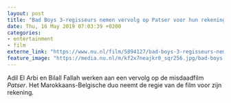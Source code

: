 ```yaml
---
layout: post
title: "Bad Boys 3-regisseurs nemen vervolg op Patser voor hun rekening"
date: Thu, 16 May 2019 07:03:39 +0200
categories: 
- entertainment 
- film 
externe_link: "https://www.nu.nl/film/5894127/bad-boys-3-regisseurs-nemen-vervolg-op-patser-voor-hun-rekening.html"
feature_image: "https://media.nu.nl/m/kf2x7neajkr0_sqr256.jpg/bad-boys-3-regisseurs-nemen-vervolg-op-patser-voor-hun-rekening.jpg"
---
```


Adil El Arbi en Bilall Fallah werken aan een vervolg op de misdaadfilm <em>Patser</em>. Het Marokkaans-Belgische duo neemt de regie van de film voor zijn rekening.
